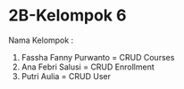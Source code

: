 # 2B-Kelompok 6
Nama Kelompok :  
1. Fassha Fanny Purwanto = CRUD Courses
2. Ana Febri Salusi = CRUD Enrollment
3. Putri Aulia = CRUD User

